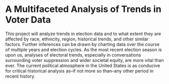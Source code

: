 # A Multifaceted Analysis of Trends in Voter Data


This project will analyze trends in election data and to what extent they are
affected by race, ethnicity, region, historical trends, and other similar
factors. Further inferences can be drawn by charting data over the course of
multiple years and election cycles. As the most recent election season is upon
us, analyses of electoral trends, especially in conversations surrounding voter
suppression and wider societal equity, are more vital than ever. The current
political atmosphere in the United States is as conducive for critical
historical analysis as–if not more so than–any other period in recent history.
